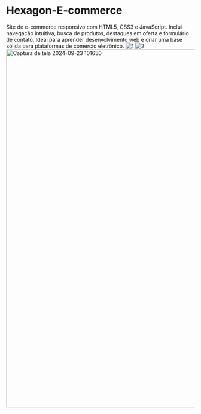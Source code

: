 # Hexagon-E-commerce
Site de e-commerce responsivo com HTML5, CSS3 e JavaScript. Inclui navegação intuitiva, busca de produtos, destaques em oferta e formulário de contato. Ideal para aprender desenvolvimento web e criar uma base sólida para plataformas de comércio eletrônico.
![1](https://github.com/user-attachments/assets/3d0a5aca-080c-4c98-811b-dd85fcf4ee09)
![2](https://github.com/user-attachments/assets/724ca5b8-3ec0-48e8-9d58-1dd2dfcbe6a6)
<img width="960" alt="Captura de tela 2024-09-23 101650" src="https://github.com/user-attachments/assets/e8ec9060-5260-4031-a974-9f968066a9cc">
